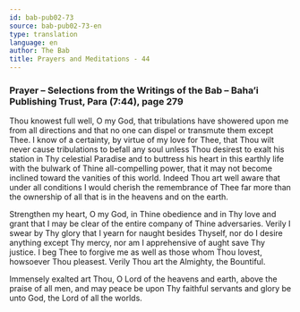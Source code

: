 ```yaml
---
id: bab-pub02-73
source: bab-pub02-73-en
type: translation
language: en
author: The Bab
title: Prayers and Meditations - 44
---
```

### Prayer – Selections from the Writings of the Bab – Baha’i Publishing Trust, Para (7:44), page 279

Thou knowest full well, O my God, that tribulations have showered upon me from all directions and that no one can dispel or transmute them except Thee. I know of a certainty, by virtue of my love for Thee, that Thou wilt never cause tribulations to befall any soul unless Thou desirest to exalt his station in Thy celestial Paradise and to buttress his heart in this earthly life with the bulwark of Thine all-compelling power, that it may not become inclined toward the vanities of this world. Indeed Thou art well aware that under all conditions I would cherish the remembrance of Thee far more than the ownership of all that is in the heavens and on the earth.

Strengthen my heart, O my God, in Thine obedience and in Thy love and grant that I may be clear of the entire company of Thine adversaries. Verily I swear by Thy glory that I yearn for naught besides Thyself, nor do I desire anything except Thy mercy, nor am I apprehensive of aught save Thy justice. I beg Thee to forgive me as well as those whom Thou lovest, howsoever Thou pleasest. Verily Thou art the Almighty, the Bountiful.

Immensely exalted art Thou, O Lord of the heavens and earth, above the praise of all men, and may peace be upon Thy faithful servants and glory be unto God, the Lord of all the worlds.